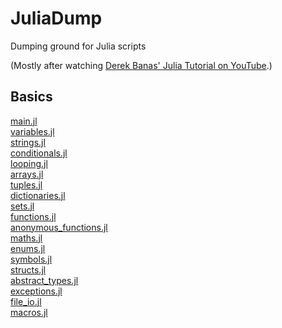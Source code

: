 # JuliaDump
Dumping ground for Julia scripts

(Mostly after watching [Derek Banas' Julia Tutorial on YouTube](https://www.youtube.com/watch?v=sE67bP2PnOo).)

## Basics

[main.jl](https://github.com/James-P-D/JuliaDump/blob/master/src/main.jl)  
[variables.jl](https://github.com/James-P-D/JuliaDump/blob/master/src/variables.jl)  
[strings.jl](https://github.com/James-P-D/JuliaDump/blob/master/src/strings.jl)  
[conditionals.jl](https://github.com/James-P-D/JuliaDump/blob/master/src/conditionals.jl)  
[looping.jl](https://github.com/James-P-D/JuliaDump/blob/master/src/looping.jl)  
[arrays.jl](https://github.com/James-P-D/JuliaDump/blob/master/src/arrays.jl)  
[tuples.jl](https://github.com/James-P-D/JuliaDump/blob/master/src/tuples.jl)  
[dictionaries.jl](https://github.com/James-P-D/JuliaDump/blob/master/src/dictionaries.jl)  
[sets.jl](https://github.com/James-P-D/JuliaDump/blob/master/src/sets.jl)  
[functions.jl](https://github.com/James-P-D/JuliaDump/blob/master/src/functions.jl)  
[anonymous_functions.jl](https://github.com/James-P-D/JuliaDump/blob/master/src/anonymous_functions.jl)  
[maths.jl](https://github.com/James-P-D/JuliaDump/blob/master/src/maths.jl)  
[enums.jl](https://github.com/James-P-D/JuliaDump/blob/master/src/enums.jl)  
[symbols.jl](https://github.com/James-P-D/JuliaDump/blob/master/src/symbols.jl)  
[structs.jl](https://github.com/James-P-D/JuliaDump/blob/master/src/structs.jl)  
[abstract_types.jl](https://github.com/James-P-D/JuliaDump/blob/master/src/abstract_types.jl)  
[exceptions.jl](https://github.com/James-P-D/JuliaDump/blob/master/src/exceptions.jl)  
[file_io.jl](https://github.com/James-P-D/JuliaDump/blob/master/src/file_io.jl)  
[macros.jl](https://github.com/James-P-D/JuliaDump/blob/master/src/macros.jl)  
  
